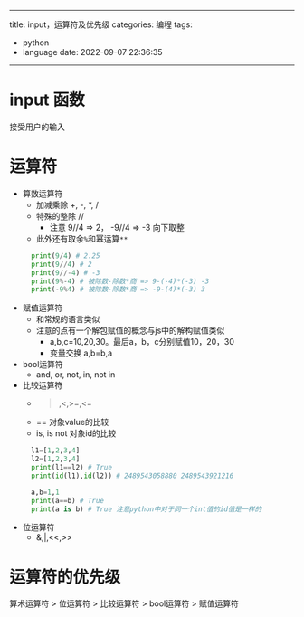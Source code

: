 
---
title: input，运算符及优先级
categories: 编程
tags:
  - python
  - language
date: 2022-09-07 22:36:35
---

# input 函数
接受用户的输入


# 运算符
- 算数运算符
  - 加减乘除 +, -, *, /
  - 特殊的整除 //
    - 注意 9//4 => 2， -9//4 => -3 向下取整
  - 此外还有取余`%`和幂运算`**`
  ```python
    print(9/4) # 2.25
    print(9//4) # 2
    print(9//-4) # -3
    print(9%-4) # 被除数-除数*商 => 9-(-4)*(-3) -3
    print(-9%4) # 被除数-除数*商 => -9-(4)*(-3) 3
  ```
- 赋值运算符
  - 和常规的语言类似
  - 注意的点有一个解包赋值的概念与js中的解构赋值类似 
    - a,b,c=10,20,30。最后a，b，c分别赋值10，20，30
    - 变量交换 a,b=b,a
- bool运算符
  - and, or, not, in, not in
- 比较运算符
  - >,<,>=,<=
  - == 对象value的比较
  - is, is not 对象id的比较
  ```python
    l1=[1,2,3,4]
    l2=[1,2,3,4]
    print(l1==l2) # True
    print(id(l1),id(l2)) # 2489543058880 2489543921216

    a,b=1,1
    print(a==b) # True
    print(a is b) # True 注意python中对于同一个int值的id值是一样的
  ```
- 位运算符
  - &,|,<<,>>


# 运算符的优先级

算术运算符 > 位运算符 > 比较运算符 > bool运算符 > 赋值运算符